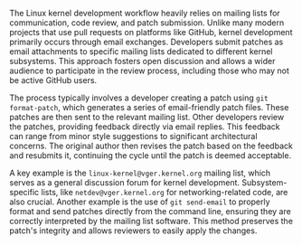 The Linux kernel development workflow heavily relies on mailing lists for communication, code review, and patch submission. Unlike many modern projects that use pull requests on platforms like GitHub, kernel development primarily occurs through email exchanges. Developers submit patches as email attachments to specific mailing lists dedicated to different kernel subsystems. This approach fosters open discussion and allows a wider audience to participate in the review process, including those who may not be active GitHub users.

The process typically involves a developer creating a patch using `git format-patch`, which generates a series of email-friendly patch files. These patches are then sent to the relevant mailing list. Other developers review the patches, providing feedback directly via email replies. This feedback can range from minor style suggestions to significant architectural concerns. The original author then revises the patch based on the feedback and resubmits it, continuing the cycle until the patch is deemed acceptable.

A key example is the `linux-kernel@vger.kernel.org` mailing list, which serves as a general discussion forum for kernel development. Subsystem-specific lists, like `netdev@vger.kernel.org` for networking-related code, are also crucial. Another example is the use of `git send-email` to properly format and send patches directly from the command line, ensuring they are correctly interpreted by the mailing list software. This method preserves the patch's integrity and allows reviewers to easily apply the changes.